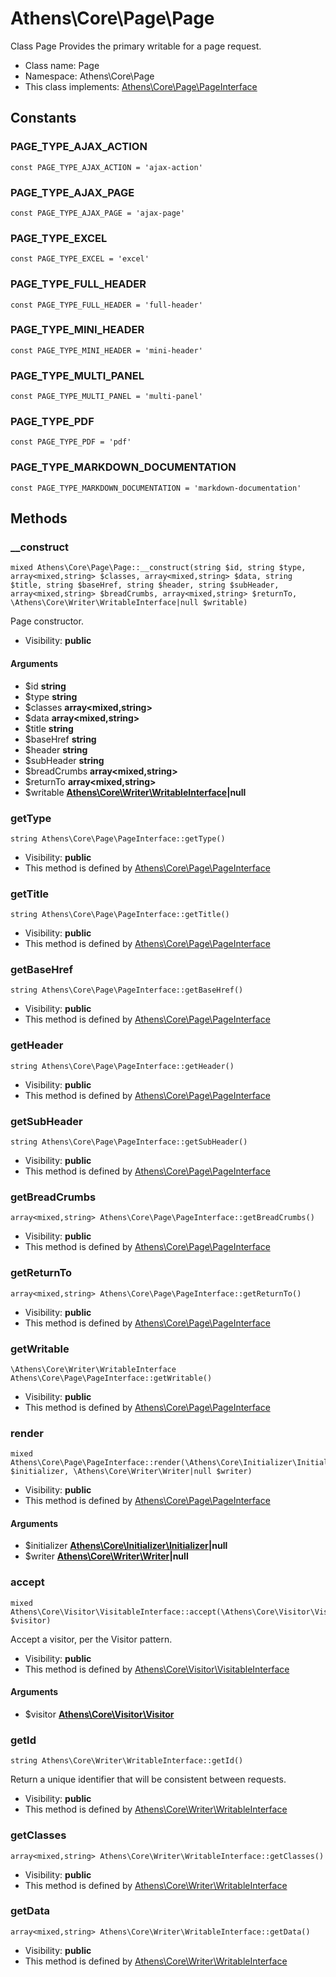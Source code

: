 Athens\Core\Page\Page
===============

Class Page Provides the primary writable for a page request.




* Class name: Page
* Namespace: Athens\Core\Page
* This class implements: [Athens\Core\Page\PageInterface](Athens-Core-Page-PageInterface.md)


Constants
----------


### PAGE_TYPE_AJAX_ACTION

    const PAGE_TYPE_AJAX_ACTION = 'ajax-action'





### PAGE_TYPE_AJAX_PAGE

    const PAGE_TYPE_AJAX_PAGE = 'ajax-page'





### PAGE_TYPE_EXCEL

    const PAGE_TYPE_EXCEL = 'excel'





### PAGE_TYPE_FULL_HEADER

    const PAGE_TYPE_FULL_HEADER = 'full-header'





### PAGE_TYPE_MINI_HEADER

    const PAGE_TYPE_MINI_HEADER = 'mini-header'





### PAGE_TYPE_MULTI_PANEL

    const PAGE_TYPE_MULTI_PANEL = 'multi-panel'





### PAGE_TYPE_PDF

    const PAGE_TYPE_PDF = 'pdf'





### PAGE_TYPE_MARKDOWN_DOCUMENTATION

    const PAGE_TYPE_MARKDOWN_DOCUMENTATION = 'markdown-documentation'







Methods
-------


### __construct

    mixed Athens\Core\Page\Page::__construct(string $id, string $type, array<mixed,string> $classes, array<mixed,string> $data, string $title, string $baseHref, string $header, string $subHeader, array<mixed,string> $breadCrumbs, array<mixed,string> $returnTo, \Athens\Core\Writer\WritableInterface|null $writable)

Page constructor.



* Visibility: **public**


#### Arguments
* $id **string**
* $type **string**
* $classes **array&lt;mixed,string&gt;**
* $data **array&lt;mixed,string&gt;**
* $title **string**
* $baseHref **string**
* $header **string**
* $subHeader **string**
* $breadCrumbs **array&lt;mixed,string&gt;**
* $returnTo **array&lt;mixed,string&gt;**
* $writable **[Athens\Core\Writer\WritableInterface](Athens-Core-Writer-WritableInterface.md)|null**



### getType

    string Athens\Core\Page\PageInterface::getType()





* Visibility: **public**
* This method is defined by [Athens\Core\Page\PageInterface](Athens-Core-Page-PageInterface.md)




### getTitle

    string Athens\Core\Page\PageInterface::getTitle()





* Visibility: **public**
* This method is defined by [Athens\Core\Page\PageInterface](Athens-Core-Page-PageInterface.md)




### getBaseHref

    string Athens\Core\Page\PageInterface::getBaseHref()





* Visibility: **public**
* This method is defined by [Athens\Core\Page\PageInterface](Athens-Core-Page-PageInterface.md)




### getHeader

    string Athens\Core\Page\PageInterface::getHeader()





* Visibility: **public**
* This method is defined by [Athens\Core\Page\PageInterface](Athens-Core-Page-PageInterface.md)




### getSubHeader

    string Athens\Core\Page\PageInterface::getSubHeader()





* Visibility: **public**
* This method is defined by [Athens\Core\Page\PageInterface](Athens-Core-Page-PageInterface.md)




### getBreadCrumbs

    array<mixed,string> Athens\Core\Page\PageInterface::getBreadCrumbs()





* Visibility: **public**
* This method is defined by [Athens\Core\Page\PageInterface](Athens-Core-Page-PageInterface.md)




### getReturnTo

    array<mixed,string> Athens\Core\Page\PageInterface::getReturnTo()





* Visibility: **public**
* This method is defined by [Athens\Core\Page\PageInterface](Athens-Core-Page-PageInterface.md)




### getWritable

    \Athens\Core\Writer\WritableInterface Athens\Core\Page\PageInterface::getWritable()





* Visibility: **public**
* This method is defined by [Athens\Core\Page\PageInterface](Athens-Core-Page-PageInterface.md)




### render

    mixed Athens\Core\Page\PageInterface::render(\Athens\Core\Initializer\Initializer|null $initializer, \Athens\Core\Writer\Writer|null $writer)





* Visibility: **public**
* This method is defined by [Athens\Core\Page\PageInterface](Athens-Core-Page-PageInterface.md)


#### Arguments
* $initializer **[Athens\Core\Initializer\Initializer](Athens-Core-Initializer-Initializer.md)|null**
* $writer **[Athens\Core\Writer\Writer](Athens-Core-Writer-Writer.md)|null**



### accept

    mixed Athens\Core\Visitor\VisitableInterface::accept(\Athens\Core\Visitor\Visitor $visitor)

Accept a visitor, per the Visitor pattern.



* Visibility: **public**
* This method is defined by [Athens\Core\Visitor\VisitableInterface](Athens-Core-Visitor-VisitableInterface.md)


#### Arguments
* $visitor **[Athens\Core\Visitor\Visitor](Athens-Core-Visitor-Visitor.md)**



### getId

    string Athens\Core\Writer\WritableInterface::getId()

Return a unique identifier that will be consistent between requests.



* Visibility: **public**
* This method is defined by [Athens\Core\Writer\WritableInterface](Athens-Core-Writer-WritableInterface.md)




### getClasses

    array<mixed,string> Athens\Core\Writer\WritableInterface::getClasses()





* Visibility: **public**
* This method is defined by [Athens\Core\Writer\WritableInterface](Athens-Core-Writer-WritableInterface.md)




### getData

    array<mixed,string> Athens\Core\Writer\WritableInterface::getData()





* Visibility: **public**
* This method is defined by [Athens\Core\Writer\WritableInterface](Athens-Core-Writer-WritableInterface.md)



